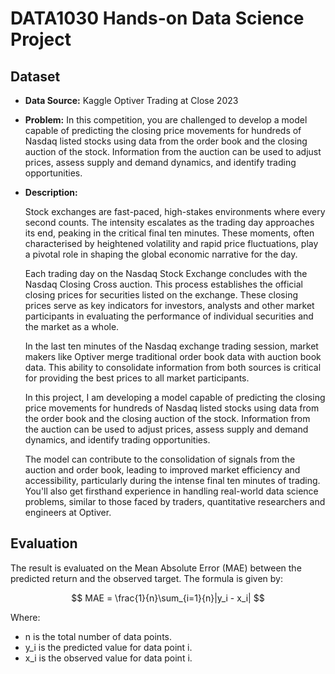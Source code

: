 # DATA1030 Hands-on Data Science Project

## Dataset
- **Data Source:** Kaggle Optiver Trading at Close 2023
- **Problem:** In this competition, you are challenged to develop a model capable of predicting the closing price movements for hundreds of Nasdaq listed stocks using data from the order book and the closing auction of the stock. Information from the auction can be used to adjust prices, assess supply and demand dynamics, and identify trading opportunities.
- **Description:**

    Stock exchanges are fast-paced, high-stakes environments where every second counts. The intensity escalates as the trading day approaches its end, peaking in the critical final ten minutes. These moments, often characterised by heightened volatility and rapid price fluctuations, play a pivotal role in shaping the global economic narrative for the day.

    Each trading day on the Nasdaq Stock Exchange concludes with the Nasdaq Closing Cross auction. This process establishes the official closing prices for securities listed on the exchange. These closing prices serve as key indicators for investors, analysts and other market participants in evaluating the performance of individual securities and the market as a whole.

    In the last ten minutes of the Nasdaq exchange trading session, market makers like Optiver merge traditional order book data with auction book data. This ability to consolidate information from both sources is critical for providing the best prices to all market participants.

    In this project, I am developing a model capable of predicting the closing price movements for hundreds of Nasdaq listed stocks using data from the order book and the closing auction of the stock. Information from the auction can be used to adjust prices, assess supply and demand dynamics, and identify trading opportunities.

    The model can contribute to the consolidation of signals from the auction and order book, leading to improved market efficiency and accessibility, particularly during the intense final ten minutes of trading. You'll also get firsthand experience in handling real-world data science problems, similar to those faced by traders, quantitative researchers and engineers at Optiver.

## Evaluation

The result is evaluated on the Mean Absolute Error (MAE) between the predicted return and the observed target. The formula is given by:

$$
MAE = \frac{1}{n}\sum_{i=1}{n}|y_i - x_i|
$$

Where:
- n is the total number of data points.
- y_i is the predicted value for data point i.
- x_i is the observed value for data point i.

